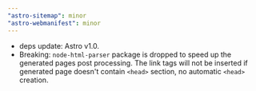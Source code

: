 ```yaml
---
"astro-sitemap": minor
"astro-webmanifest": minor
---
```


- deps update: Astro v1.0.
- Breaking: `node-html-parser` package is dropped to speed up the generated pages post processing. The link tags will not be inserted if generated page doesn't contain `<head>` section, no automatic `<head>` creation.
